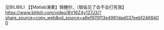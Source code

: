 见BILIBILI 【【Matlab演奏】锦鲤抄_（银临见了会不会打死我】
https://www.bilibili.com/video/BV16Z4y1Z7J3/?share_source=copy_web&vd_source=a8ef970f13e4961dad037eebf2468400
